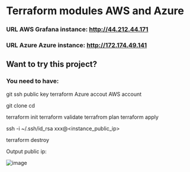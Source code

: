 # Terraform modules AWS and Azure

### URL AWS Grafana instance: http://44.212.44.171
### URL Azure Azure instance: http://172.174.49.141

## Want to try this project?
### You need to have:
git
ssh public key
terraform
Azure accout
AWS account

git clone 
cd


terraform init
terraform validate
terrafrom plan
terraform apply

ssh -i ~/.ssh/id_rsa xxx@<instance_public_ip>

terraform destroy

Output public ip:

![image](https://user-images.githubusercontent.com/12457843/210130632-751edbd2-de6d-4371-a790-625b9095aa37.png)
